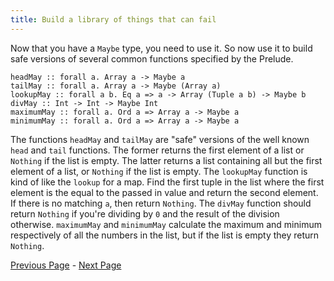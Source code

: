 ```yaml
---
title: Build a library of things that can fail
---
```


Now that you have a `Maybe` type, you need to use it.  So now use it to build
safe versions of several common functions specified by the Prelude.

    headMay :: forall a. Array a -> Maybe a
    tailMay :: forall a. Array a -> Maybe (Array a)
    lookupMay :: forall a b. Eq a => a -> Array (Tuple a b) -> Maybe b
    divMay :: Int -> Int -> Maybe Int
    maximumMay :: forall a. Ord a => Array a -> Maybe a
    minimumMay :: forall a. Ord a => Array a -> Maybe a

The functions `headMay` and `tailMay` are "safe" versions of the well known `head` and
`tail` functions. The former returns the first element of a list or `Nothing` if the
list is empty. The latter returns a list containing all but the first element of
a list, or `Nothing` if the list is empty. The `lookupMay` function is kind of like
the `lookup` for a map. Find the first tuple in the list where the first element
is the equal to the passed in value and return the second element. If there is
no matching `a`, then return `Nothing`. The `divMay` function should return `Nothing`
if you're dividing by `0` and the result of the division otherwise. `maximumMay`
and `minimumMay` calculate the maximum and minimum respectively of all the numbers
in the list, but if the list is empty they return `Nothing`.

[Previous Page](ex2-1.html) - [Next Page](ex2-3.html)

